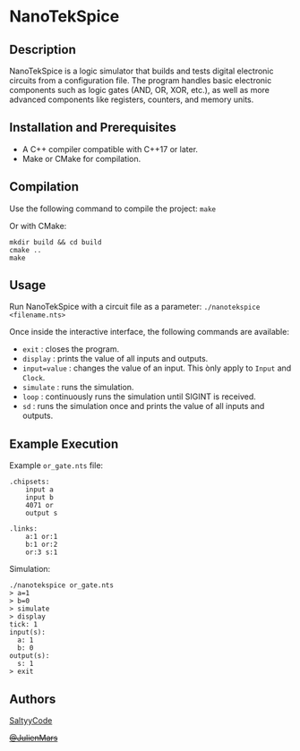 # NanoTekSpice
## Description

NanoTekSpice is a logic simulator that builds and tests digital electronic circuits from a configuration file. The program handles basic electronic components such as logic gates (AND, OR, XOR, etc.), as well as more advanced components like registers, counters, and memory units.

## Installation and Prerequisites
- A C++ compiler compatible with C++17 or later.
- Make or CMake for compilation.

## Compilation
Use the following command to compile the project:
```make```

Or with CMake:
``` 
mkdir build && cd build
cmake ..
make
```

## Usage
Run NanoTekSpice with a circuit file as a parameter:
```./nanotekspice <filename.nts>```

Once inside the interactive interface, the following commands are available:
* `exit` : closes the program.
* `display` : prints the value of all inputs and outputs.
* `input=value` : changes the value of an input. This ònly apply to `Input` and `Clock`.
* `simulate` : runs the simulation.
* `loop` : continuously runs the simulation until SIGINT is received.
* `sd` : runs the simulation once and prints the value of all inputs and outputs.

## Example Execution
Example ```or_gate.nts``` file:
```shell
.chipsets:
    input a
    input b
    4071 or
    output s

.links:
    a:1 or:1
    b:1 or:2
    or:3 s:1
```

Simulation:

```
./nanotekspice or_gate.nts
> a=1
> b=0
> simulate
> display
tick: 1
input(s):
  a: 1
  b: 0
output(s):
  s: 1
> exit
```

## Authors
[SaltyyCode](https://www.github.com/SaltyyCode)

~~[@JulienMars](https://github.com/Julienmarss)~~
